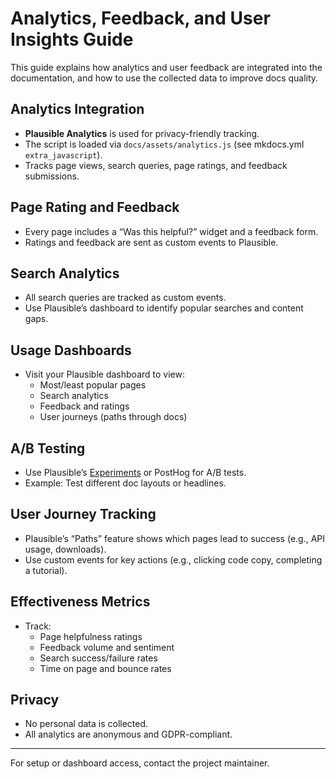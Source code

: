 # Analytics, Feedback, and User Insights Guide

This guide explains how analytics and user feedback are integrated into the documentation, and how to use the collected data to improve docs quality.

## Analytics Integration
- **Plausible Analytics** is used for privacy-friendly tracking.
- The script is loaded via `docs/assets/analytics.js` (see mkdocs.yml `extra_javascript`).
- Tracks page views, search queries, page ratings, and feedback submissions.

## Page Rating and Feedback
- Every page includes a “Was this helpful?” widget and a feedback form.
- Ratings and feedback are sent as custom events to Plausible.

## Search Analytics
- All search queries are tracked as custom events.
- Use Plausible’s dashboard to identify popular searches and content gaps.

## Usage Dashboards
- Visit your Plausible dashboard to view:
  - Most/least popular pages
  - Search analytics
  - Feedback and ratings
  - User journeys (paths through docs)

## A/B Testing
- Use Plausible’s [Experiments](https://plausible.io/docs/experiments) or PostHog for A/B tests.
- Example: Test different doc layouts or headlines.

## User Journey Tracking
- Plausible’s “Paths” feature shows which pages lead to success (e.g., API usage, downloads).
- Use custom events for key actions (e.g., clicking code copy, completing a tutorial).

## Effectiveness Metrics
- Track:
  - Page helpfulness ratings
  - Feedback volume and sentiment
  - Search success/failure rates
  - Time on page and bounce rates

## Privacy
- No personal data is collected.
- All analytics are anonymous and GDPR-compliant.

---

For setup or dashboard access, contact the project maintainer.
